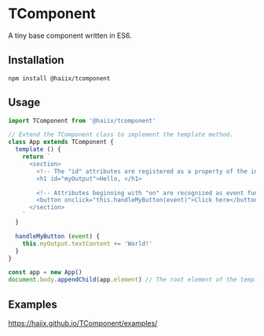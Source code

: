 # TComponent
A tiny base component written in ES6.

## Installation

```
npm install @haiix/tcomponent
```

## Usage

```javascript
import TComponent from '@haiix/tcomponent'

// Extend the TComponent class to implement the template method.
class App extends TComponent {
  template () {
    return `
      <section>
        <!-- The "id" attributes are registered as a property of the instance and are removed from the entity of the elements. -->
        <h1 id="myOutput">Hello, </h1>

        <!-- Attributes beginning with "on" are recognized as event functions, and "this" is bound to the instance. -->
        <button onclick="this.handleMyButton(event)">Click here</button>
      </section>
    `
  }

  handleMyButton (event) {
    this.myOutput.textContent += 'World!'
  }
}

const app = new App()
document.body.appendChild(app.element) // The root element of the template is registered as the "element" property of the instance.
```

## Examples

https://haiix.github.io/TComponent/examples/
